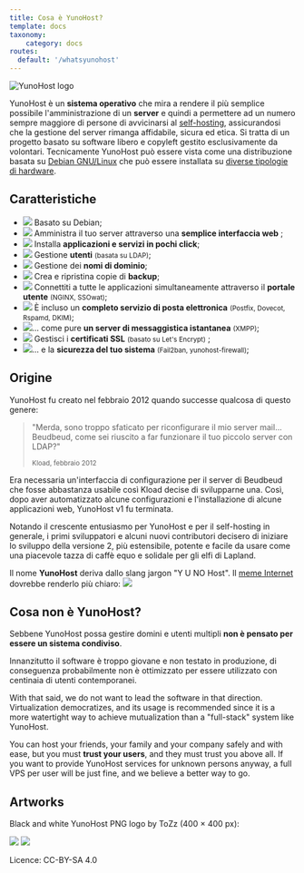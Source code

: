 ```yaml
---
title: Cosa è YunoHost?
template: docs
taxonomy:
    category: docs
routes:
  default: '/whatsyunohost'
---
```


![YunoHost logo](image://YunoHost_logo_vertical.png?resize=400&id=ynhlogo)

YunoHost è un **sistema operativo** che mira a rendere il più semplice possibile l'amministrazione di un **server**  e quindi a permettere ad un numero sempre maggiore di persone di avvicinarsi al [self-hosting](/selfhosting), assicurandosi che la gestione del server rimanga affidabile, sicura ed etica. Si tratta di un progetto basato su software libero e copyleft gestito esclusivamente da volontari. Tecnicamente YunoHost può essere vista come una distribuzione basata su [Debian GNU/Linux](https://debian.org) che può essere installata su [diverse tipologie di hardware](/install).

## Caratteristiche

- ![](image://icon-debian.png?resize=32&classes=inline) Basato su Debian;
- ![](image://icon-tools.png?resize=32&classes=inline) Amministra il tuo server attraverso una **semplice interfaccia web** ;
- ![](image://icon-package.png?resize=32&classes=inline) Installa **applicazioni e servizi in pochi click**;
- ![](image://icon-users.png?resize=32&classes=inline) Gestione **utenti** <small>(basata su LDAP)</small>;
- ![](image://icon-globe.png?resize=32&classes=inline) Gestione dei **nomi di dominio**;
- ![](image://icon-medic.png?resize=32&classes=inline) Crea e ripristina copie di **backup**;
- ![](image://icon-door.png?resize=32&classes=inline) Connettiti a tutte le applicazioni simultaneamente attraverso il **portale utente** <small>(NGINX, SSOwat)</small>;
- ![](image://icon-mail.png?resize=32&classes=inline) È incluso un **completo servizio di posta elettronica** <small>(Postfix, Dovecot, Rspamd, DKIM)</small>;
- ![](image://icon-messaging.png?resize=32&classes=inline)... come pure **un server di messaggistica istantanea** <small>(XMPP)</small>;
- ![](image://icon-lock.png?resize=32&classes=inline) Gestisci i  **certificati SSL** <small>(basato su Let's Encrypt)</small> ;
- ![](image://icon-shield.png?resize=32&classes=inline)... e la **sicurezza del tuo sistema** <small>(Fail2ban, yunohost-firewall)</small>;

## Origine

YunoHost fu creato nel febbraio 2012 quando successe qualcosa di questo genere:

<blockquote><p>"Merda, sono troppo sfaticato per riconfigurare il mio server mail... Beudbeud, come sei riuscito a far funzionare il tuo piccolo server con LDAP?"</p><small>Kload, febbraio 2012</small></blockquote>

Era necessaria un'interfaccia di configurazione per il server di Beudbeud che fosse abbastanza usabile così Kload decise di svilupparne una. Così, dopo aver automatizzato alcune configurazioni e l'installazione di alcune applicazioni web, YunoHost v1 fu terminata.

Notando il crescente entusiasmo per YunoHost e per il self-hosting in generale, i primi sviluppatori e alcuni nuovi contributori decisero di iniziare lo sviluppo della versione 2, più estensibile, potente e facile da usare come una piacevole tazza di caffè equo e solidale per gli elfi di Lapland.

Il nome **YunoHost** deriva dallo slang jargon "Y U NO Host". Il [meme Internet](https://en.wikipedia.org/wiki/Internet_meme) dovrebbe renderlo più chiaro:
![](image://dude_yunohost.jpg)

## Cosa non è YunoHost?

Sebbene YunoHost possa gestire domini e utenti multipli **non è pensato per essere un sistema condiviso**.

Innanzitutto il software è troppo giovane e non testato in produzione, di conseguenza probabilmente non è ottimizzato per essere utilizzato con centinaia di utenti contemporanei.

 With that said, we do not want to lead the software in that direction. Virtualization democratizes, and its usage is recommended since it is a more watertight way to achieve mutualization than a "full-stack" system like YunoHost.

You can host your friends, your family and your company safely and with ease, but you must **trust your users**, and they must trust you above all. If you want to provide YunoHost services for unknown persons anyway, a full VPS per user will be just fine, and we believe a better way to go.

## Artworks

Black and white YunoHost PNG logo by ToZz (400 × 400 px):

![](image://ynh_logo_black_300dpi.png?resize=220)
![](image://ynh_logo_white_300dpi.png?resize=220&id=whitelogo)

Licence: CC-BY-SA 4.0
